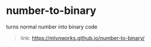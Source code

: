 # number-to-binary
turns normal number into binary code
> link: https://mlvnworks.github.io/number-to-binary/
